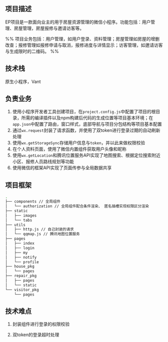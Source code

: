 ## 项目描述
EP项目是一款面向业主的用于房屋资源管理的微信小程序。功能包括：用户管理、房屋管理，房屋报修与邀请访客等。

%% 项目业务包括：用户管理，如用户登录、资料管理；房屋管理如房屋的增删改查；报修管理如报修申请与取消，报修进度与详情显示；访客管理，如邀请访客与生成限时的二维码。 %%
## 技术栈

原生小程序，Vant

## 负责业务

1. 使用小程序开发者工具创建项目，在`project.config.js`中配置了项目的根目录，所需的编译插件以及npm构建后代码的生成位置等项目基本环境；在`app.json`中配置了路由，窗口样式，底部导航与项目分包结构等项目基本配置
2. 通过`wx.request`封装了请求函数，并使用了双token进行登录过期的自动刷新处理
3. 使用`wx.getStorageSync`存储用户信息与`token`，并以此来做权限校验
4. 在个人资料页面，使用了微信内置组件获取用户头像和昵称
5. 使用`wx.getLocation`和腾讯位置服务API实现了地图搜索、根据定位搜索附近小区、报修人员路线规划等功能
6. 使用微信的框架API实现了页面传参与全局数据共享

## 项目框架

```bash
.
├── components // 全局组件
│   └── authorization // 全局组件配合条件渲染、 匿名插槽实现权限区分渲染
├── static
│   ├── images
│   └── tabs
├── utils
│   ├── http.js // 自己封装的请求
│   └── qqmap.js // 腾讯地图位置服务
├── pages
│   ├── index
│   ├── login
│   ├── my
│   ├── notify
│   └── profile
├── house_pkg
│   └── pages
├── repair_pkg
│   ├── pages
│   └── static
└── visitor_pkg
    └── pages
```

## 技术难点

1. 封装组件进行登录的权限校验









2. 双token的登录超时处理